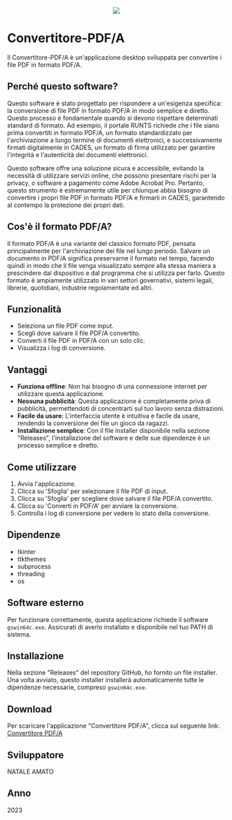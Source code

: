<p align="center">
  <img src="https://github.com/Nat-Amato/Convertitore-PDF-A/assets/48321178/6cf4ef00-5549-4244-9140-21aabcb48a61" />
</p>

# Convertitore-PDF/A

Il Convertitore-PDF/A è un'applicazione desktop sviluppata per convertire i file PDF in formato PDF/A.

## Perché questo software?
Questo software è stato progettato per rispondere a un'esigenza specifica: la conversione di file PDF in formato PDF/A in modo semplice e diretto. Questo processo è fondamentale quando si devono rispettare determinati standard di formato. Ad esempio, il portale RUNTS richiede che i file siano prima convertiti in formato PDF/A, un formato standardizzato per l'archiviazione a lungo termine di documenti elettronici, e successivamente firmati digitalmente in CADES, un formato di firma utilizzato per garantire l'integrità e l'autenticità dei documenti elettronici. 

Questo software offre una soluzione sicura e accessibile, evitando la necessità di utilizzare servizi online, che possono presentare rischi per la privacy, o software a pagamento come Adobe Acrobat Pro. Pertanto, questo strumento è estremamente utile per chiunque abbia bisogno di convertire i propri file PDF in formato PDF/A e firmarli in CADES, garantendo al contempo la protezione dei propri dati.

## Cos'è il formato PDF/A?
Il formato PDF/A è una variante del classico formato PDF, pensata principalmente per l'archiviazione dei file nel lungo periodo. Salvare un documento in PDF/A significa preservarne il formato nel tempo, facendo quindi in modo che il file venga visualizzato sempre alla stessa maniera a prescindere dal dispositivo e dal programma che si utilizza per farlo. Questo formato è ampiamente utilizzato in vari settori governativi, sistemi legali, librerie, quotidiani, industrie regolamentate ed altri.

## Funzionalità
- Seleziona un file PDF come input.
- Scegli dove salvare il file PDF/A convertito.
- Converti il file PDF in PDF/A con un solo clic.
- Visualizza i log di conversione.

## Vantaggi
- **Funziona offline**: Non hai bisogno di una connessione internet per utilizzare questa applicazione.
- **Nessuna pubblicità**: Questa applicazione è completamente priva di pubblicità, permettendoti di concentrarti sul tuo lavoro senza distrazioni.
- **Facile da usare**: L'interfaccia utente è intuitiva e facile da usare, rendendo la conversione dei file un gioco da ragazzi.
- **Installazione semplice**: Con il file installer disponibile nella sezione "Releases", l'installazione del software e delle sue dipendenze è un processo semplice e diretto.

## Come utilizzare
1. Avvia l'applicazione.
2. Clicca su 'Sfoglia' per selezionare il file PDF di input.
3. Clicca su 'Sfoglia' per scegliere dove salvare il file PDF/A convertito.
4. Clicca su 'Converti in PDF/A' per avviare la conversione.
5. Controlla i log di conversione per vedere lo stato della conversione.

## Dipendenze
- tkinter
- ttkthemes
- subprocess
- threading
- os

## Software esterno
Per funzionare correttamente, questa applicazione richiede il software `gswin64c.exe`. Assicurati di averlo installato e disponibile nel tuo PATH di sistema.

## Installazione
Nella sezione "Releases" del repository GitHub, ho fornito un file installer. Una volta avviato, questo installer installerà automaticamente tutte le dipendenze necessarie, compreso `gswin64c.exe`.

## Download
Per scaricare l'applicazione "Convertitore PDF/A", clicca sul seguente link: [Convertitore PDF/A](https://mega.nz/file/71EFFApa#T9G_nqHXA-BPZW9MeA_GazpNs3GcCNWoe6ofpoToH0I)

## Sviluppatore
NATALE AMATO

## Anno
2023
